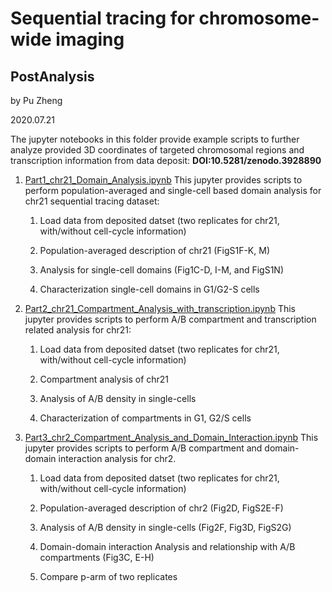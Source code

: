 # Sequential tracing for chromosome-wide imaging

## PostAnalysis

by Pu Zheng

2020.07.21

The jupyter notebooks in this folder provide example scripts to further analyze provided 3D coordinates of targeted chromosomal regions and transcription information from data deposit: **DOI:10.5281/zenodo.3928890**

1. [Part1_chr21_Domain_Analysis.ipynb](https://github.com/ZhuangLab/Chromatin_Analysis_2020_cell/blob/master/sequential_tracing/PostAnalysis/Part1_chr21_Domain_Analysis.ipynb)
    This jupyter provides scripts to perform population-averaged and single-cell based domain analysis for chr21 sequential tracing dataset:

    1. Load data from deposited datset (two replicates for chr21, with/without cell-cycle information)

    2. Population-averaged description of chr21 (FigS1F-K, M)

    3. Analysis for single-cell domains (Fig1C-D, I-M, and FigS1N)

    4. Characterization single-cell domains in G1/G2-S cells

2. [Part2_chr21_Compartment_Analysis_with_transcription.ipynb](https://github.com/ZhuangLab/Chromatin_Analysis_2020_cell/blob/master/sequential_tracing/PostAnalysis/Part2_chr21_Compartment_Analysis_with_transcription.ipynb)
    This jupyter provides scripts to perform A/B compartment and transcription related analysis for chr21:

    1. Load data from deposited datset (two replicates for chr21, with/without cell-cycle information)

    2. Compartment analysis of chr21 

    3. Analysis of A/B density in single-cells

    4. Characterization of compartments in G1, G2/S cells


3. [Part3_chr2_Compartment_Analysis_and_Domain_Interaction.ipynb](https://github.com/ZhuangLab/Chromatin_Analysis_2020_cell/blob/master/sequential_tracing/PostAnalysis/Part3_chr2_Compartment_Analysis_and_Domain_Interaction.ipynb)
    This jupyter provides scripts to perform A/B compartment and domain-domain interaction  analysis for chr2.

    1. Load data from deposited datset (two replicates for chr21, with/without cell-cycle information)

    2. Population-averaged description of chr2 (Fig2D, FigS2E-F)

    3. Analysis of A/B density in single-cells (Fig2F, Fig3D, FigS2G)

    4. Domain-domain interaction Analysis and relationship with A/B compartments (Fig3C, E-H)

    5. Compare p-arm of two replicates